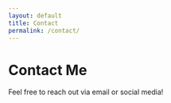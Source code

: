```yaml
---
layout: default
title: Contact
permalink: /contact/
---
```


# Contact Me

Feel free to reach out via email or social media!
